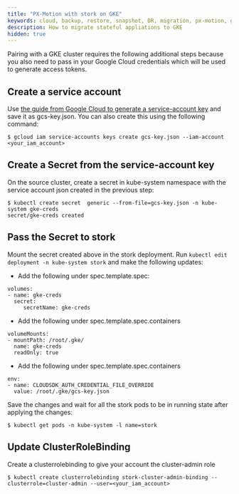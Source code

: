 ```yaml
---
title: "PX-Motion with stork on GKE"
keywords: cloud, backup, restore, snapshot, DR, migration, px-motion, gke
description: How to migrate stateful appliations to GKE
hidden: true
---
```


Pairing with a GKE cluster requires the following additional steps because you also need to
pass in your Google Cloud credentials which will be used to generate access
tokens.

## Create a service account 
Use [the guide from Google Cloud to generate a service-account key](https://cloud.google.com/iam/docs/creating-managing-service-account-keys)
and save it as gcs-key.json. You can also create this using the following command:
```
$ gcloud iam service-accounts keys create gcs-key.json --iam-account <your_iam_account>
```

## Create a Secret from the service-account key
On the source cluster, create a secret in kube-system namespace with
the service account json created in the previous step:
```
$ kubectl create secret  generic --from-file=gcs-key.json -n kube-system gke-creds
secret/gke-creds created
```

## Pass the Secret to stork
Mount the secret created above in the stork deployment. Run `kubectl edit deployment -n kube-system stork` and make the following updates:

* Add the following under spec.template.spec:

```
volumes:
- name: gke-creds
  secret:
     secretName: gke-creds
```
* Add the following under spec.template.spec.containers

```
volumeMounts:
- mountPath: /root/.gke/
  name: gke-creds
  readOnly: true
```
* Add the following under spec.template.spec.containers

```
env:
- name: CLOUDSDK_AUTH_CREDENTIAL_FILE_OVERRIDE
  value: /root/.gke/gcs-key.json
```

Save the changes and wait for all the stork pods to be in running state after applying the
changes:
```
$ kubectl get pods -n kube-system -l name=stork
```

## Update ClusterRoleBinding

Create a clusterrolebinding to give your account the cluster-admin role
```
$ kubectl create clusterrolebinding stork-cluster-admin-binding --clusterrole=cluster-admin --user=<your_iam_account>
```

